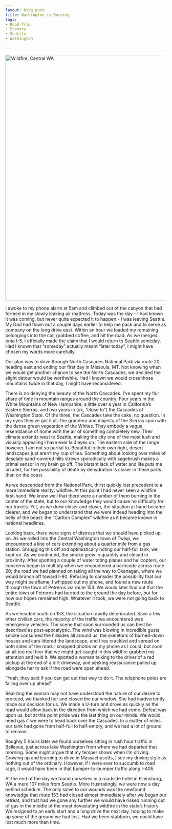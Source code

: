 ```yaml
---
layout: blog_post
title: Washington is Burning
tags: 
- Road-Trip
- Scenery
- Seattle
- Washington

---
```


<a href="https://www.flickr.com/photos/125061170@N06/14786295366" title="Wildfire, Central WA by Kevin Bicknell, on Flickr"><img src="https://farm6.staticflickr.com/5569/14786295366_738d0cc235_b.jpg" width="1024" height="768" alt="Wildfire, Central WA"></a>

I awoke to my phone alarm at 5am and climbed out of the canyon that had formed in my slowly leaking air mattress.  Today was the day - I had known it was coming, but never quite expected it to happen - I was leaving Seattle. My Dad had flown out a couple days earlier to help me pack and to serve as company on the long drive east.  Within an hour we loaded my remaining belongings into the car, grabbed coffee, and hit the road.  As we merged onto I-5, I officially made the claim that I would return to Seattle someday.  Had I known that “someday” actually meant “later today”, I might have chosen my words more carefully.

Our plan was to drive through North Cascades National Park via route 20, heading east and ending our first day in Missoula, MT.  Not knowing when we would get another chance to see the North Cascades, we decided the slight detour would be worthwhile. Had I known we would cross those mountains twice in that day, I might have reconsidered.

There is no denying the beauty of the North Cascades.  I’ve spent my fair share of time in mountain ranges around the country: Four years in the White Mountains of New Hampshire, a little over a year in California’s Eastern Sierras, and two years in (ok, “close to”) the Cascades of Washington State.  Of the three, the Cascades take the cake, no question.  In my eyes they’ve got it all; the grandeur and majesty of the Sierras spun with the dense green vegetation of the Whites.  They embody a vague resemblance of home with the air of something completely new.  Their climate extends west to Seattle, making the city one of the most lush and visually appealing I have ever laid eyes on. The eastern side of the range however, I am not so partial to.  Beautiful in their own right, desert landscapes just aren’t my cup of tea.  Something about looking over miles of desolate sand-covered hills strewn sporadically with sagebrush makes a primal sensor in my brain go off.  The blatant lack of water and life puts me on alert, for the possibility of death by dehydration is closer in these parts than on the coast.

As we descended from the National Park, thirst quickly lost precedent to a more immediate reality: wildfire. At this point I had never seen a wildfire first-hand.  We knew well that there were a number of them burning in the center of the state, but to our knowledge they would cause no difficulty for our travels.  Yet, as we drew closer and closer, the situation at hand became clearer, and we began to understand that we were indeed heading into the belly of the beast: the “Carlton Complex” wildfire as it became known in national headlines.

Looking back, there were signs of distress that we should have picked up on.  As we rolled into the Central Washington town of Twisp, we encountered a line of cars extending about a quarter mile from a gas station.  Shrugging this off and optimistically noting our half-full tank, we kept on.  As we continued, the smoke grew in quantity and closed in proximity.  After spotting a couple of water toting planes and helicopters, our concerns began to multiply when we encountered a barricade across route 20; the road we had planned on taking all the way to Okanagan, where we would branch off toward I-90.  Refusing to consider the possibility that our way might be aflame, I whipped out my phone, and found a new route through the town of Petreros via route 153.  We would later find out that the entire town of Petreros had burned to the ground the day before, but for now our hopes remained high.  Whatever it took, we were not going back to Seattle.

As we headed south on 153, the situation rapidly deteriorated.  Save a few other civilian cars, the majority of the traffic we encountered was emergency vehicles.  The scene that soon surrounded us can best be described as post-apocalyptic.  The wind was blowing in incredible gusts, smoke consumed the hillsides all around us, the skeletons of burned-down houses and cars littered the landscape, and fires crackled and spread on both sides of the road.  I snapped photos on my phone as I could, but soon an all too real fear that we might get caught in this wildfire grabbed my attention and held it.  We spotted a woman talking to the driver of a red pickup at the end of a dirt driveway, and seeking reassurance pulled up alongside her to ask if the road were open ahead.

“Yeah, they said if you can get out that way to do it.  The telephone poles are falling over up ahead”

Realizing the woman may not have understood the nature of our desire to proceed, we thanked her and closed the car window.  She had inadvertently made our decision for us.  We made a U-turn and drove as quickly as the road would allow back in the direction from which we had come.  Defeat was upon us, but at this point pride was the last thing on our minds.  We would need gas if we were to head back over the Cascades. In a matter of miles, our tank had gone from half-full to half-empty, and we had a lot of ground to recover.

Roughly 5 hours later we found ourselves sitting in rush hour traffic in Bellevue, just across lake Washington from where we had departed that morning.  Some might argue that my temper shows when I’m driving.  Growing up and learning to drive in Massachusetts, I see my driving style as nothing out of the ordinary.  However, if I were ever to succumb to road rage, it would have been in that bumper-to-bumper traffic along I-405.  

At the end of the day we found ourselves in a roadside hotel in Ellensburg, WA a mere 107 miles from Seattle.  More frustratingly, we were now a day behind schedule.  The only salve to our wounds was the newfound knowledge that route 153 had closed almost immediately after we began our retreat, and that had we gone any further we would have risked running out of gas in the middle of the most devastating wildfire in the state’s history. We resigned to an early start and a long drive the next day, hoping to make up some of the ground we had lost. Had we been stubborn, we could have lost much more than time.
